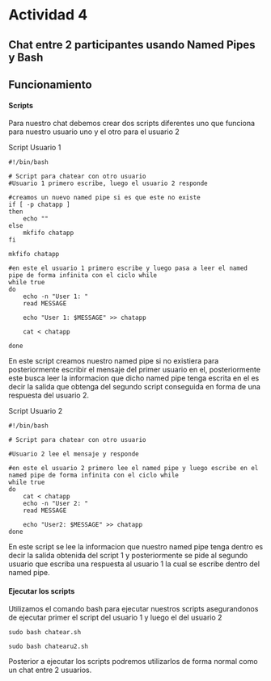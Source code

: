 # Actividad 4
## Chat entre 2 participantes usando Named Pipes y Bash

## Funcionamiento

#### Scripts

Para nuestro chat debemos crear dos scripts diferentes uno que funciona para nuestro usuario uno y el otro para el usuario 2

Script Usuario 1

```
#!/bin/bash

# Script para chatear con otro usuario
#Usuario 1 primero escribe, luego el usuario 2 responde

#creamos un nuevo named pipe si es que este no existe
if [ -p chatapp ]
then
    echo ""
else   
    mkfifo chatapp
fi

mkfifo chatapp

#en este el usuario 1 primero escribe y luego pasa a leer el named pipe de forma infinita con el ciclo while
while true
do
    echo -n "User 1: "
    read MESSAGE

    echo "User 1: $MESSAGE" >> chatapp

    cat < chatapp

done

```
En este script creamos nuestro named pipe si no existiera para posteriormente escribir el mensaje del primer usuario en el, posteriormente este busca leer la informacion que dicho named pipe tenga escrita en el es decir la salida que obtenga del segundo script conseguida en forma de una respuesta del usuario 2.


Script Usuario 2

```
#!/bin/bash

# Script para chatear con otro usuario

#Usuario 2 lee el mensaje y responde

#en este el usuario 2 primero lee el named pipe y luego escribe en el named pipe de forma infinita con el ciclo while
while true
do
    cat < chatapp
    echo -n "User 2: "
    read MESSAGE

    echo "User2: $MESSAGE" >> chatapp
done

```
En este script se lee la informacion que nuestro named pipe tenga dentro es decir la salida obtenida del script 1 y posteriormente se pide al segundo usuario que escriba una respuesta al usuario 1 la cual se escribe dentro del named pipe.

#### Ejecutar los scripts

Utilizamos el comando bash para ejecutar nuestros scripts asegurandonos de ejecutar primer el script del usuario 1 y luego el del usuario 2
```
sudo bash chatear.sh

sudo bash chatearu2.sh
```

Posterior a ejecutar los scripts podremos utilizarlos de forma normal como un chat entre 2 usuarios.